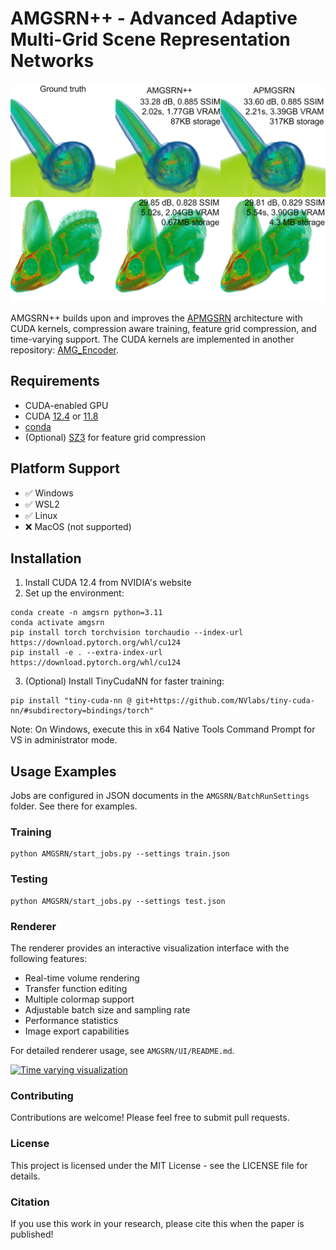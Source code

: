 # AMGSRN++ - Advanced Adaptive Multi-Grid Scene Representation Networks

![AMGSRN++](Figures/renders.jpg)

AMGSRN++ builds upon and improves the [APMGSRN](https://github.com/skywolf829/APMGSRN) architecture with CUDA kernels, compression aware training, feature grid compression, and time-varying support.
The CUDA kernels are implemented in another repository: [AMG_Encoder](https://github.com/skywolf829/AMG_Encoder).

## Requirements
- CUDA-enabled GPU
- CUDA [12.4](https://developer.nvidia.com/cuda-12-4-0-download-archive) or [11.8](https://developer.nvidia.com/cuda-11-8-0-download-archive)
- [conda](https://docs.anaconda.com/miniconda/miniconda-install/)
- (Optional) [SZ3](https://github.com/szcompressor/SZ3) for feature grid compression

## Platform Support
- ✅ Windows
- ✅ WSL2
- ✅ Linux
- ❌ MacOS (not supported)

## Installation
1. Install CUDA 12.4 from NVIDIA's website
2. Set up the environment:
```
conda create -n amgsrn python=3.11
conda activate amgsrn
pip install torch torchvision torchaudio --index-url https://download.pytorch.org/whl/cu124
pip install -e . --extra-index-url https://download.pytorch.org/whl/cu124
```
3. (Optional) Install TinyCudaNN for faster training:
```
pip install "tiny-cuda-nn @ git+https://github.com/NVlabs/tiny-cuda-nn/#subdirectory=bindings/torch"
```
Note: On Windows, execute this in x64 Native Tools Command Prompt for VS in administrator mode.

## Usage Examples
Jobs are configured in JSON documents in the `AMGSRN/BatchRunSettings` folder. See there for examples.

### Training
```
python AMGSRN/start_jobs.py --settings train.json
```
### Testing
```
python AMGSRN/start_jobs.py --settings test.json
```
### Renderer
The renderer provides an interactive visualization interface with the following features:
- Real-time volume rendering
- Transfer function editing
- Multiple colormap support
- Adjustable batch size and sampling rate
- Performance statistics
- Image export capabilities

For detailed renderer usage, see `AMGSRN/UI/README.md`.

[![Time varying visualization](https://youtu.be/gesEli7F_JQ)](https://youtu.be/gesEli7F_JQ)


### Contributing
Contributions are welcome! Please feel free to submit pull requests.

### License
This project is licensed under the MIT License - see the LICENSE file for details.

### Citation
If you use this work in your research, please cite this when the paper is published!

